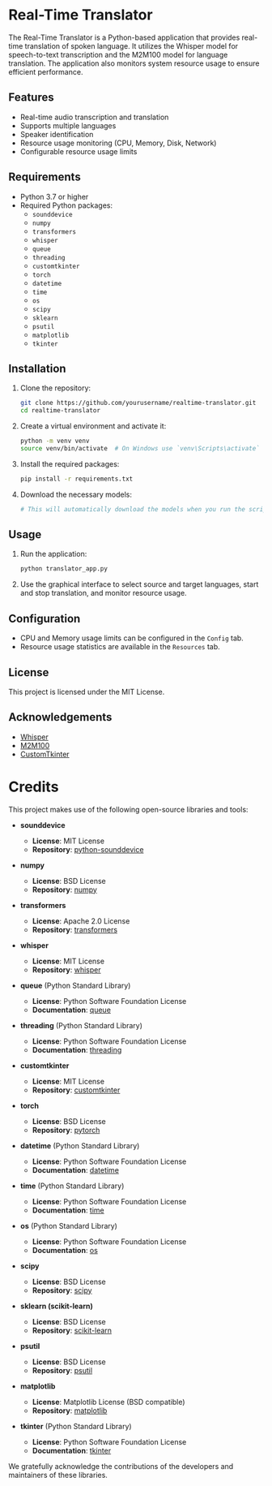 # Real-Time Translator

The Real-Time Translator is a Python-based application that provides real-time translation of spoken language. It utilizes the Whisper model for speech-to-text transcription and the M2M100 model for language translation. The application also monitors system resource usage to ensure efficient performance.

## Features

- Real-time audio transcription and translation
- Supports multiple languages
- Speaker identification
- Resource usage monitoring (CPU, Memory, Disk, Network)
- Configurable resource usage limits

## Requirements

- Python 3.7 or higher
- Required Python packages:
  - `sounddevice`
  - `numpy`
  - `transformers`
  - `whisper`
  - `queue`
  - `threading`
  - `customtkinter`
  - `torch`
  - `datetime`
  - `time`
  - `os`
  - `scipy`
  - `sklearn`
  - `psutil`
  - `matplotlib`
  - `tkinter`

## Installation

1. Clone the repository:

   ```bash
   git clone https://github.com/yourusername/realtime-translator.git
   cd realtime-translator
   ```

2. Create a virtual environment and activate it:

   ```bash
   python -m venv venv
   source venv/bin/activate  # On Windows use `venv\Scripts\activate`
   ```

3. Install the required packages:

   ```bash
   pip install -r requirements.txt
   ```

4. Download the necessary models:

   ```bash
   # This will automatically download the models when you run the script
   ```

## Usage

1. Run the application:

   ```bash
   python translator_app.py
   ```

2. Use the graphical interface to select source and target languages, start and stop translation, and monitor resource usage.

## Configuration

- CPU and Memory usage limits can be configured in the `Config` tab.
- Resource usage statistics are available in the `Resources` tab.

## License

This project is licensed under the MIT License.

## Acknowledgements

- [Whisper](https://github.com/openai/whisper)
- [M2M100](https://huggingface.co/facebook/m2m100_418M)
- [CustomTkinter](https://github.com/TomSchimansky/CustomTkinter)

# Credits

This project makes use of the following open-source libraries and tools:

- **sounddevice**

  - **License**: MIT License
  - **Repository**: [python-sounddevice](https://github.com/spatialaudio/python-sounddevice)

- **numpy**

  - **License**: BSD License
  - **Repository**: [numpy](https://github.com/numpy/numpy)

- **transformers**

  - **License**: Apache 2.0 License
  - **Repository**: [transformers](https://github.com/huggingface/transformers)

- **whisper**

  - **License**: MIT License
  - **Repository**: [whisper](https://github.com/openai/whisper)

- **queue** (Python Standard Library)

  - **License**: Python Software Foundation License
  - **Documentation**: [queue](https://docs.python.org/3/library/queue.html)

- **threading** (Python Standard Library)

  - **License**: Python Software Foundation License
  - **Documentation**: [threading](https://docs.python.org/3/library/threading.html)

- **customtkinter**

  - **License**: MIT License
  - **Repository**: [customtkinter](https://github.com/TomSchimansky/CustomTkinter)

- **torch**

  - **License**: BSD License
  - **Repository**: [pytorch](https://github.com/pytorch/pytorch)

- **datetime** (Python Standard Library)

  - **License**: Python Software Foundation License
  - **Documentation**: [datetime](https://docs.python.org/3/library/datetime.html)

- **time** (Python Standard Library)

  - **License**: Python Software Foundation License
  - **Documentation**: [time](https://docs.python.org/3/library/time.html)

- **os** (Python Standard Library)

  - **License**: Python Software Foundation License
  - **Documentation**: [os](https://docs.python.org/3/library/os.html)

- **scipy**

  - **License**: BSD License
  - **Repository**: [scipy](https://github.com/scipy/scipy)

- **sklearn (scikit-learn)**

  - **License**: BSD License
  - **Repository**: [scikit-learn](https://github.com/scikit-learn/scikit-learn)

- **psutil**

  - **License**: BSD License
  - **Repository**: [psutil](https://github.com/giampaolo/psutil)

- **matplotlib**

  - **License**: Matplotlib License (BSD compatible)
  - **Repository**: [matplotlib](https://github.com/matplotlib/matplotlib)

- **tkinter** (Python Standard Library)
  - **License**: Python Software Foundation License
  - **Documentation**: [tkinter](https://docs.python.org/3/library/tkinter.html)

We gratefully acknowledge the contributions of the developers and maintainers of these libraries.

